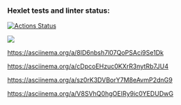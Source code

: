 ### Hexlet tests and linter status:
[![Actions Status](https://github.com/Shturman13/java-project-61/actions/workflows/hexlet-check.yml/badge.svg)](https://github.com/Shturman13/java-project-61/actions)

<a href="https://codeclimate.com/github/Shturman13/java-project-61/maintainability"><img src="https://api.codeclimate.com/v1/badges/8f616066dd90d81142fa/maintainability" /></a>


https://asciinema.org/a/8lD6nbsh7l07QoPSAci9Se1Dk

https://asciinema.org/a/cDpcoEHzuc0KXrR3nytRb7JU4

https://asciinema.org/a/sz0rK3DVBorY7M8eAvmP2dnG9

https://asciinema.org/a/V8SVhQ0hgOEIRy9ic0YEDUDwG